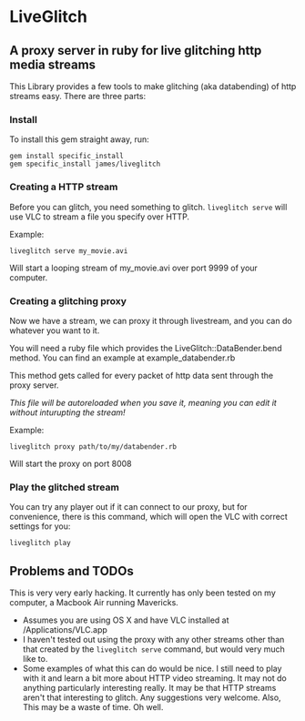 # LiveGlitch

## A proxy server in ruby for live glitching http media streams

This Library provides a few tools to make glitching (aka databending) of http streams easy. There are three parts:

### Install

To install this gem straight away, run:

    gem install specific_install
    gem specific_install james/liveglitch

### Creating a HTTP stream

Before you can glitch, you need something to glitch. `liveglitch serve` will use VLC to stream a file you specify over HTTP.

Example:

    liveglitch serve my_movie.avi

Will start a looping stream of my_movie.avi over port 9999 of your computer.

### Creating a glitching proxy

Now we have a stream, we can proxy it through livestream, and you can do whatever you want to it.

You will need a ruby file which provides the LiveGlitch::DataBender.bend method. You can find an example at example_databender.rb

This method gets called for every packet of http data sent through the proxy server.

*This file will be autoreloaded when you save it, meaning you can edit it without inturupting the stream!*

Example:

    liveglitch proxy path/to/my/databender.rb

Will start the proxy on port 8008

### Play the glitched stream

You can try any player out if it can connect to our proxy, but for convenience, there is this command, which will open the VLC with correct settings for you:

    liveglitch play

## Problems and TODOs

This is very very early hacking. It currently has only been tested on my computer, a Macbook Air running Mavericks.

* Assumes you are using OS X and have VLC installed at /Applications/VLC.app
* I haven't tested out using the proxy with any other streams other than that created by the `liveglitch serve` command, but would very much like to.
* Some examples of what this can do would be nice. I still need to play with it and learn a bit more about HTTP video streaming. It may not do anything particularly interesting really. It may be that HTTP streams aren't that interesting to glitch. Any suggestions very welcome. Also, This may be a waste of time. Oh well.